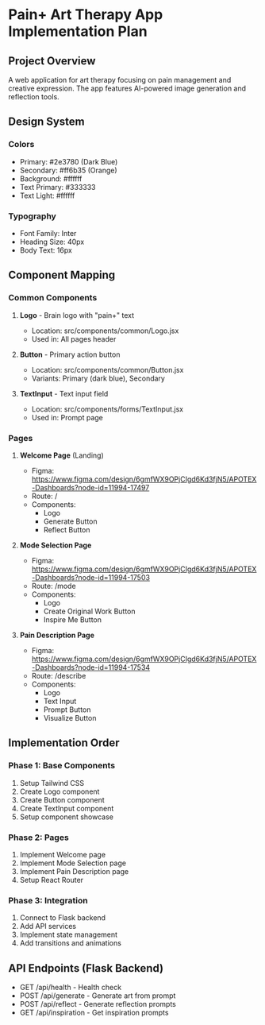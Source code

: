 # Pain+ Art Therapy App Implementation Plan

## Project Overview
A web application for art therapy focusing on pain management and creative expression. The app features AI-powered image generation and reflection tools.

## Design System

### Colors
- Primary: #2e3780 (Dark Blue)
- Secondary: #ff6b35 (Orange)
- Background: #ffffff
- Text Primary: #333333
- Text Light: #ffffff

### Typography
- Font Family: Inter
- Heading Size: 40px
- Body Text: 16px

## Component Mapping

### Common Components
1. **Logo** - Brain logo with "pain+" text
   - Location: src/components/common/Logo.jsx
   - Used in: All pages header

2. **Button** - Primary action button
   - Location: src/components/common/Button.jsx
   - Variants: Primary (dark blue), Secondary

3. **TextInput** - Text input field
   - Location: src/components/forms/TextInput.jsx
   - Used in: Prompt page

### Pages

1. **Welcome Page** (Landing)
   - Figma: https://www.figma.com/design/6gmfWX9OPjCIgd6Kd3fjN5/APOTEX-Dashboards?node-id=11994-17497
   - Route: /
   - Components:
     - Logo
     - Generate Button
     - Reflect Button

2. **Mode Selection Page**
   - Figma: https://www.figma.com/design/6gmfWX9OPjCIgd6Kd3fjN5/APOTEX-Dashboards?node-id=11994-17503
   - Route: /mode
   - Components:
     - Logo
     - Create Original Work Button
     - Inspire Me Button

3. **Pain Description Page**
   - Figma: https://www.figma.com/design/6gmfWX9OPjCIgd6Kd3fjN5/APOTEX-Dashboards?node-id=11994-17534
   - Route: /describe
   - Components:
     - Logo
     - Text Input
     - Prompt Button
     - Visualize Button

## Implementation Order

### Phase 1: Base Components
1. Setup Tailwind CSS
2. Create Logo component
3. Create Button component
4. Create TextInput component
5. Setup component showcase

### Phase 2: Pages
1. Implement Welcome page
2. Implement Mode Selection page
3. Implement Pain Description page
4. Setup React Router

### Phase 3: Integration
1. Connect to Flask backend
2. Add API services
3. Implement state management
4. Add transitions and animations

## API Endpoints (Flask Backend)
- GET /api/health - Health check
- POST /api/generate - Generate art from prompt
- POST /api/reflect - Generate reflection prompts
- GET /api/inspiration - Get inspiration prompts